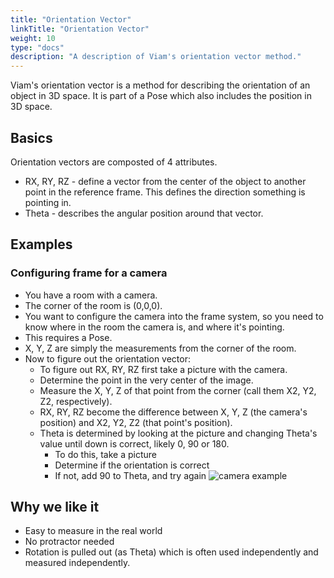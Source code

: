 ```yaml
---
title: "Orientation Vector"
linkTitle: "Orientation Vector"
weight: 10
type: "docs"
description: "A description of Viam's orientation vector method."
---
```

Viam's orientation vector is a method for describing the orientation of an object in 3D space.
It is part of a Pose which also includes the position in 3D space.

## Basics

Orientation vectors are composted of 4 attributes.

- RX, RY, RZ - define a vector from the center of the object to another point in the reference frame.
This defines the direction something is pointing in.
- Theta - describes the angular position around that vector.

## Examples

### Configuring frame for a camera

- You have a room with a camera.
- The corner of the room is (0,0,0).
- You want to configure the camera into the frame system, so you need to know where in the room the camera is, and where it's pointing.
- This requires a Pose.
- X, Y, Z are simply the measurements from the corner of the room.
- Now to figure out the orientation vector:
  - To figure out RX, RY, RZ first take a picture with the camera.
  - Determine the point in the very center of the image.
  - Measure the X, Y, Z of that point from the corner (call them X2, Y2, Z2, respectively).
  - RX, RY, RZ become the difference between X, Y, Z (the camera's position) and X2, Y2, Z2 (that point's position).
  - Theta is determined by looking at the picture and changing Theta's value until down is correct, likely 0, 90 or 180.
    - To do this, take a picture
    - Determine if the orientation is correct
    - If not, add 90 to Theta, and try again
![camera example](../img/vector/orientation-vector-camera.png)

## Why we like it

- Easy to measure in the real world
- No protractor needed
- Rotation is pulled out (as Theta) which is often used independently and measured independently.
